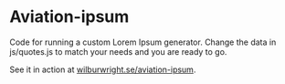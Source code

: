 Aviation-ipsum
==============

Code for running a custom Lorem Ipsum generator. Change the data in js/quotes.js to match your needs and you are ready to go.

See it in action at [wilburwright.se/aviation-ipsum](http:///wilburwright.se/aviation-ipsum "Aviation Ipsum").
